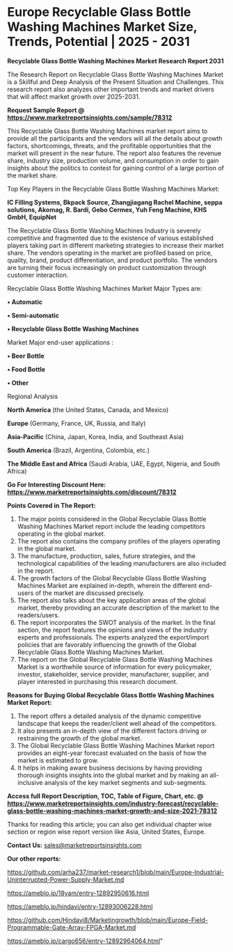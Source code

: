 # Europe Recyclable Glass Bottle Washing Machines Market Size, Trends, Potential | 2025 - 2031

<strong>Recyclable Glass Bottle Washing Machines Market Research Report 2031</strong>

The Research Report on Recyclable Glass Bottle Washing Machines Market is a Skillful and Deep Analysis of the Present Situation and Challenges. This research report also analyzes other important trends and market drivers that will affect market growth over 2025-2031.

<strong>Request Sample Report @ <a href=https://www.marketreportsinsights.com/sample/78312>https://www.marketreportsinsights.com/sample/78312</a></strong>

This Recyclable Glass Bottle Washing Machines market report aims to provide all the participants and the vendors will all the details about growth factors, shortcomings, threats, and the profitable opportunities that the market will present in the near future. The report also features the revenue share, industry size, production volume, and consumption in order to gain insights about the politics to contest for gaining control of a large portion of the market share.

Top Key Players in the Recyclable Glass Bottle Washing Machines Market:

<strong>IC Filling Systems, Bkpack Source, Zhangjiagang Rachel Machine, seppa solutions, Akomag, R. Bardi, Gebo Cermex, Yuh Feng Machine, KHS GmbH, EquipNet</strong>

The Recyclable Glass Bottle Washing Machines Industry is severely competitive and fragmented due to the existence of various established players taking part in different marketing strategies to increase their market share. The vendors operating in the market are profiled based on price, quality, brand, product differentiation, and product portfolio. The vendors are turning their focus increasingly on product customization through customer interaction.

Recyclable Glass Bottle Washing Machines Market Major Types are:

<strong>• Automatic

• Semi-automatic

• Recyclable Glass Bottle Washing Machines</strong>

Market Major end-user applications :

<strong>• Beer Bottle

• Food Bottle

• Other</strong>

Regional Analysis

</u><strong><b>North America</b></strong> (the United States, Canada, and Mexico)

<strong><b>Europe </b></strong>(Germany, France, UK, Russia, and Italy)

<strong><b>Asia-Pacific</b></strong> (China, Japan, Korea, India, and Southeast Asia)

<strong><b>South America</b></strong> (Brazil, Argentina, Colombia, etc.)

<strong><b>The Middle East and Africa</b></strong> (Saudi Arabia, UAE, Egypt, Nigeria, and South Africa)

<strong>Go For Interesting Discount Here: <a href=https://www.marketreportsinsights.com/discount/78312>https://www.marketreportsinsights.com/discount/78312</a></strong>

<strong>Points Covered in The Report:</strong>
<ol>
  <li>The major points considered in the Global Recyclable Glass Bottle Washing Machines Market report include the leading competitors operating in the global market.</li>
  <li>The report also contains the company profiles of the players operating in the global market.</li>
  <li>The manufacture, production, sales, future strategies, and the technological capabilities of the leading manufacturers are also included in the report.</li>
  <li>The growth factors of the Global Recyclable Glass Bottle Washing Machines Market are explained in-depth, wherein the different end-users of the market are discussed precisely.</li>
  <li>The report also talks about the key application areas of the global market, thereby providing an accurate description of the market to the readers/users.</li>
  <li>The report incorporates the SWOT analysis of the market. In the final section, the report features the opinions and views of the industry experts and professionals. The experts analyzed the export/import policies that are favorably influencing the growth of the Global Recyclable Glass Bottle Washing Machines Market.</li>
  <li>The report on the Global Recyclable Glass Bottle Washing Machines Market is a worthwhile source of information for every policymaker, investor, stakeholder, service provider, manufacturer, supplier, and player interested in purchasing this research document.</li>
</ol>
<strong>Reasons for Buying Global Recyclable Glass Bottle Washing Machines Market Report:</strong>

<ol>
  <li>The report offers a detailed analysis of the dynamic competitive landscape that keeps the reader/client well ahead of the competitors.</li>
  <li>It also presents an in-depth view of the different factors driving or restraining the growth of the global market.</li>
  <li>The Global Recyclable Glass Bottle Washing Machines Market report provides an eight-year forecast evaluated on the basis of how the market is estimated to grow.</li>
  <li>It helps in making aware business decisions by having providing thorough insights insights into the global market and by making an all-inclusive analysis of the key market segments and sub-segments.</li>
</ol>
<strong>Access full Report Description, TOC, Table of Figure, Chart, etc. @ <a href=https://www.marketreportsinsights.com/industry-forecast/recyclable-glass-bottle-washing-machines-market-growth-and-size-2021-78312>https://www.marketreportsinsights.com/industry-forecast/recyclable-glass-bottle-washing-machines-market-growth-and-size-2021-78312</a></strong>


Thanks for reading this article; you can also get individual chapter wise section or region wise report version like Asia, United States, Europe.

<strong>Contact Us:</strong>
sales@marketreportsinsights.com

<strong>Our other reports:</strong>

<a href=https://github.com/arha237/market-research1/blob/main/Europe-Industrial-Uninterrupted-Power-Supply-Market.md>https://github.com/arha237/market-research1/blob/main/Europe-Industrial-Uninterrupted-Power-Supply-Market.md</a>

<a href=https://ameblo.jp/18yam/entry-12892950616.html>https://ameblo.jp/18yam/entry-12892950616.html</a>

<a href=https://ameblo.jp/hindavi/entry-12893006228.html>https://ameblo.jp/hindavi/entry-12893006228.html</a>

<a href=https://github.com/Hindavi8/Marketingrowth/blob/main/Europe-Field-Programmable-Gate-Array-FPGA-Market.md>https://github.com/Hindavi8/Marketingrowth/blob/main/Europe-Field-Programmable-Gate-Array-FPGA-Market.md</a>

<a href=https://ameblo.jp/cargo656/entry-12892964064.html>https://ameblo.jp/cargo656/entry-12892964064.html</a>"
